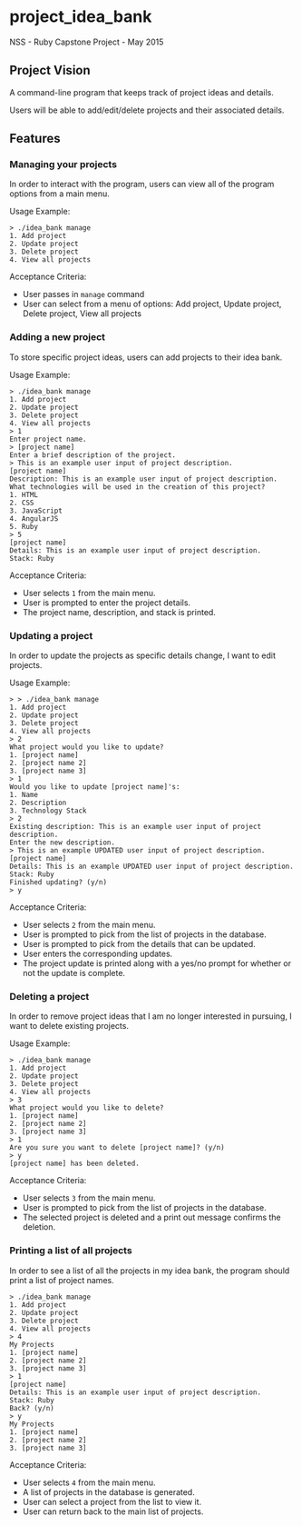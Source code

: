 # project_idea_bank
NSS - Ruby Capstone Project - May 2015

## Project Vision

A command-line program that keeps track of project ideas and details.

Users will be able to add/edit/delete projects and their associated details.

## Features

### Managing your projects

In order to interact with the program, users can view all of the program options from a main menu.

Usage Example:
```
> ./idea_bank manage
1. Add project
2. Update project
3. Delete project
4. View all projects
```

Acceptance Criteria:
* User passes in `manage` command
* User can select from a menu of options: Add project, Update project, Delete project, View all projects

### Adding a new project

To store specific project ideas, users can add projects to their idea bank.

Usage Example:

```
> ./idea_bank manage
1. Add project
2. Update project
3. Delete project
4. View all projects
> 1
Enter project name.
> [project name]
Enter a brief description of the project.
> This is an example user input of project description.
[project name]
Description: This is an example user input of project description.
What technologies will be used in the creation of this project?
1. HTML
2. CSS
3. JavaScript
4. AngularJS
5. Ruby
> 5
[project name]
Details: This is an example user input of project description.
Stack: Ruby
```

Acceptance Criteria:
* User selects `1` from the main menu.
* User is prompted to enter the project details.
* The project name, description, and stack is printed.

### Updating a project

In order to update the projects as specific details change, I want to edit projects.

Usage Example:

```
> > ./idea_bank manage
1. Add project
2. Update project
3. Delete project
4. View all projects
> 2
What project would you like to update?
1. [project name]
2. [project name 2]
3. [project name 3]
> 1
Would you like to update [project name]'s:
1. Name
2. Description
3. Technology Stack
> 2
Existing description: This is an example user input of project description.
Enter the new description.
> This is an example UPDATED user input of project description.
[project name]
Details: This is an example UPDATED user input of project description.
Stack: Ruby
Finished updating? (y/n)
> y
```

Acceptance Criteria:
* User selects `2` from the main menu.
* User is prompted to pick from the list of projects in the database.
* User is prompted to pick from the details that can be updated.
* User enters the corresponding updates.
* The project update is printed along with a yes/no prompt for whether or not the update is complete.


### Deleting a project

In order to remove project ideas that I am no longer interested in pursuing, I want to delete existing projects.

Usage Example:

```
> ./idea_bank manage
1. Add project
2. Update project
3. Delete project
4. View all projects
> 3
What project would you like to delete?
1. [project name]
2. [project name 2]
3. [project name 3]
> 1
Are you sure you want to delete [project name]? (y/n)
> y
[project name] has been deleted.
```

Acceptance Criteria:
* User selects `3` from the main menu.
* User is prompted to pick from the list of projects in the database.
* The selected project is deleted and a print out message confirms the deletion.

### Printing a list of all projects

In order to see a list of all the projects in my idea bank, the program should print a list of project names.

```
> ./idea_bank manage
1. Add project
2. Update project
3. Delete project
4. View all projects
> 4
My Projects
1. [project name]
2. [project name 2]
3. [project name 3]
> 1
[project name]
Details: This is an example user input of project description.
Stack: Ruby
Back? (y/n)
> y
My Projects
1. [project name]
2. [project name 2]
3. [project name 3]
```

Acceptance Criteria:
* User selects `4` from the main menu.
* A list of projects in the database is generated.
* User can select a project from the list to view it.
* User can return back to the main list of projects.
